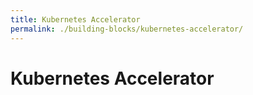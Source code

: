 ```yaml
---
title: Kubernetes Accelerator
permalink: ./building-blocks/kubernetes-accelerator/
---
```


# Kubernetes Accelerator